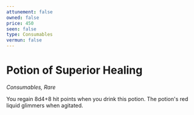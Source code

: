 ```yaml
---
attunement: false
owned: false
price: 450
seen: false
type: Consumables
vermun: false
---
```

# Potion of Superior Healing

*Consumables, Rare*

You regain 8d4+8 hit points when you drink this potion. The potion's red liquid glimmers when agitated.